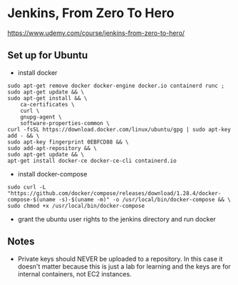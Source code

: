 # Jenkins, From Zero To Hero
https://www.udemy.com/course/jenkins-from-zero-to-hero/

## Set up for Ubuntu 

- install docker
```
sudo apt-get remove docker docker-engine docker.io containerd runc ;
sudo apt-get update && \
sudo apt-get install && \
    ca-certificates \
    curl \
    gnupg-agent \
    software-properties-common \
curl -fsSL https://download.docker.com/linux/ubuntu/gpg | sudo apt-key add - && \
sudo apt-key fingerprint 0EBFCD88 && \
sudo add-apt-repository && \
sudo apt-get update && \
apt-get install docker-ce docker-ce-cli containerd.io
```

- install docker-compose
```
sudo curl -L "https://github.com/docker/compose/releases/download/1.28.4/docker-compose-$(uname -s)-$(uname -m)" -o /usr/local/bin/docker-compose && \
sudo chmod +x /usr/local/bin/docker-compose
```

- grant the ubuntu user rights to the jenkins directory and run docker


## Notes
- Private keys should NEVER be uploaded to a repository. In this case it doesn't matter because this is just a lab for learning and the keys are for internal containers, not EC2 instances. 

